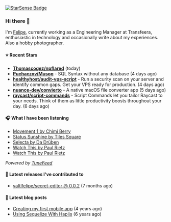 <a href="https://starsense.app/developer-types" target="_blank"><img src="https://starsense.app/api/badge/?user=valtlfelipe" alt="StarSense Badge"></a>

### Hi there 👋

I'm [Felipe](https://felipevm.com), currently working as a Engineering Manager at Transfeera, enthusiastic in technology and occasionally write about my experiences. Also a hobby photographer.

#### ⭐ Recent Stars
- **[Thomascogez/npflared](https://github.com/Thomascogez/npflared)** (today)
- **[Puchaczov/Musoq](https://github.com/Puchaczov/Musoq)** - SQL Syntax without any database (4 days ago)
- **[healthyhost/audit-vps-script](https://github.com/healthyhost/audit-vps-script)** - Run a security scan on your server and identify common gaps. Get your VPS ready for production. (4 days ago)
- **[nuance-dev/convierto](https://github.com/nuance-dev/convierto)** - A native macOS file converter app (5 days ago)
- **[raycast/script-commands](https://github.com/raycast/script-commands)** - Script Commands let you tailor Raycast to your needs. Think of them as little productivity boosts throughout your day. (6 days ago)

#### 🎧 What I have been listening
- [Movement 1 by Chimi Berry](https://open.spotify.com/track/6Uju94NXWg87j2J1p2w3u7)
- [Status Sunshine by Tiles Square](https://open.spotify.com/track/3XUZZywKrSl7D3X7qZzpa0)
- [Selecta by Da Drüben](https://open.spotify.com/track/6B1MFLa0RUesffyYXZmwl1)
- [Watch This by Paul Rietz](https://open.spotify.com/track/3TyXhmKIhw9wiC77soz2oB)
- [Watch This by Paul Rietz](https://open.spotify.com/track/3TyXhmKIhw9wiC77soz2oB)

_Powered by [TuneFeed](https://tunefeed.app?ref=valtlfelipe-gh-profile)_ 

#### 🚀 Latest releases I've contributed to


- [valtlfelipe/secret-editor @ 0.0.2](https://github.com/valtlfelipe/secret-editor/releases/tag/0.0.2) (7 months ago)

#### 📄 Latest blog posts
- [Creating my first mobile app](https://felipevm.com/posts/creating-my-first-mobile-app/) (4 years ago)
- [Using Sequelize With Hapijs](https://felipevm.com/posts/using-sequelize-with-hapijs/) (6 years ago)
